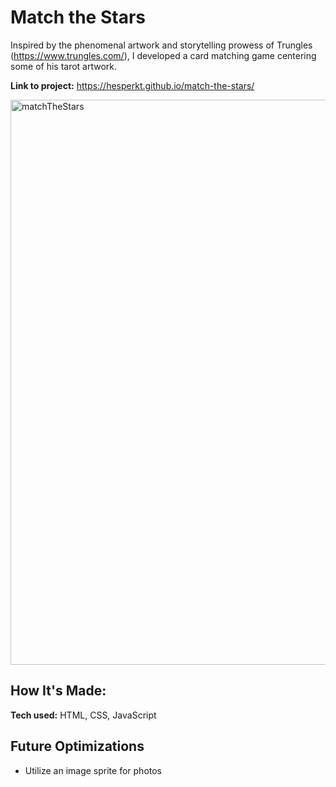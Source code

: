 # Match the Stars
Inspired by the phenomenal artwork and storytelling prowess of Trungles (https://www.trungles.com/), I developed a card matching game centering some of his tarot artwork.

**Link to project:** https://hesperkt.github.io/match-the-stars/

<img width="904" alt="matchTheStars" src="https://github.com/user-attachments/assets/c431fe5e-70c4-452b-9955-24054f361d4f" />

## How It's Made:

**Tech used:** HTML, CSS, JavaScript


## Future Optimizations
- Utilize an image sprite for photos
